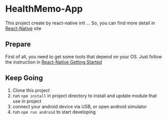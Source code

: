 # HealthMemo-App
This project create by react-native init ...
So, you can find more detail in [React-Native](https://facebook.github.io/react-native/) site

## Prepare
First of all, you need to get some tools that depend on your OS.
Just follow the instruction in [React-Native Getting Started](https://facebook.github.io/react-native/docs/getting-started.html)

## Keep Going
1. Clone this project
2. run `npm install` in project directory to install and update module that use in project
3. connect your android device via USB, or open android simulator
4. run `npm run android` to start developing
